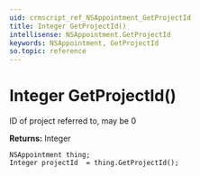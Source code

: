 ```yaml
---
uid: crmscript_ref_NSAppointment_GetProjectId
title: Integer GetProjectId()
intellisense: NSAppointment.GetProjectId
keywords: NSAppointment, GetProjectId
so.topic: reference
---
```


# Integer GetProjectId()

ID of project referred to, may be 0

**Returns:** Integer

```crmscript
NSAppointment thing;
Integer projectId  = thing.GetProjectId();
```

